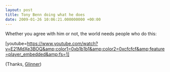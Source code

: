 ```yaml
---
layout: post
title: Tony Benn doing what he does
date: 2009-01-26 10:06:21.000000000 +00:00
---
```

Whether you agree with him or not, the world needs people who do this:

[youtube=https://www.youtube.com/watch?v=E21MdXe3BOQ&amp;color1=0xb1b1b1&amp;color2=0xcfcfcf&amp;feature=player_embedded&amp;fs=1]

(Thanks, <a href="https://whythatsdelightful.wordpress.com/2009/01/25/go-tone/" target="_blank">Glinner</a>)
